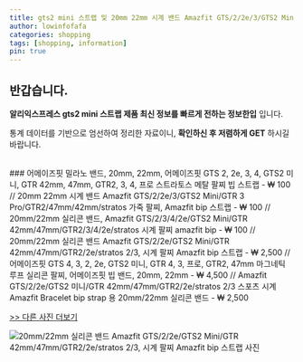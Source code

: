 ```yaml
---
title: gts2 mini 스트랩 및 20mm 22mm 시계 밴드 Amazfit GTS/2/2e/3/GTS2 Mini/GTR 3 Pro/GTR2/47mm/42mm/stratos 가죽 팔찌, Amazfit bip 스트랩 
author: lowinfofafa
categories: shopping
tags: [shopping, information]
pin: true
---
```


## 반갑습니다. 

**알리익스프레스 gts2 mini 스트랩 제품 최신 정보를 빠르게 전하는 정보한입** 입니다.

통계 데이터를 기반으로 엄선하여 정리한 자료이니, **확인하신 후 저렴하게 GET** 하시길 바랍니다.

<br >
### 어메이즈핏 밀라노 밴드, 20mm, 22mm, 어메이즈핏 GTS 2, 2e, 3, 4, GTS2 미니, GTR 42mm, 47mm, GTR2, 3, 4, 프로 스트라토스 메탈 팔찌 빕 스트랩  - ₩ 100 // 20mm 22mm 시계 밴드 Amazfit GTS/2/2e/3/GTS2 Mini/GTR 3 Pro/GTR2/47mm/42mm/stratos 가죽 팔찌, Amazfit bip 스트랩  - ₩ 100 // 20mm/22mm 실리콘 밴드, Amazfit GTS/2/3/4/2e/GTS2 Mini/GTR 42mm/47mm/GTR2/3/4/2e/stratos 시계 팔찌 amazfit bip  - ₩ 100 // 20mm/22mm 실리콘 밴드 Amazfit GTS/2/2e/GTS2 Mini/GTR 42mm/47mm/GTR2/2e/stratos 2/3, 시계 팔찌 Amazfit bip 스트랩  - ₩ 2,500 // 어메이즈핏 GTS 4, 3, 2, 2e, GTS2 미니, GTR 4, 3, 프로, GTR2, 47mm 마그네틱 루프 실리콘 팔찌, 어메이즈핏 빕 밴드, 20mm, 22mm  - ₩ 4,500 // Amazfit GTS/2/2e/GTS2 미니/GTR 42mm/47mm/GTR2/2e/stratos 2/3 스포츠 시계 Amazfit Bracelet bip strap 용 20mm/22mm 실리콘 밴드  - ₩ 2,500

[>> 다른 사진 더보기](https://alongwithus.com/gts2mini스트랩-1926)

![20mm/22mm 실리콘 밴드 Amazfit GTS/2/2e/GTS2 Mini/GTR 42mm/47mm/GTR2/2e/stratos 2/3, 시계 팔찌 Amazfit bip 스트랩  사진](https://ae04.alicdn.com/kf/Ha1da6956a9c141e1a372809792c62c6ap/20mm-22mm-Silicone-band-For-Amazfit-GTS-2-2e-GTS2-Mini-GTR-42mm-47mm-GTR2-2e.jpg)
                        
